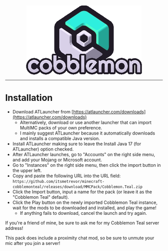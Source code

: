 <p align="center">
<img src="assets/instance.png">
</p>

---


# Installation

* Download ATLauncher from [https://atlauncher.com/downloads](https://atlauncher.com/downloads)
  * Alternatively, download or use another launcher that can import MultiMC packs of your own preference.
  * I mainly suggest ATLauncher because it automatically downloads and installs a compatible Java version.
* Install ATLauncher making sure to leave the Install Java 17 (for ATLauncher) option checked.
* After ATLauncher launches, go to "Accounts" on the right side menu, and add your Mojang or Microsoft account.
* Go to "Instances" on the right side menu, then click the import button in the upper left.
* Copy and paste the following URL into the URL field: `https://github.com/itsmetrevor/minecraft-cobblemonteal/releases/download/MMCPack/Cobblemon.Teal.zip`
* Click the Import button, input a name for the pack (or leave it as the "Cobblemon Teal" default).
* Click the Play button on the newly imported Cobblemon Teal instance, wait for the mods to be downloaded and installed, and play the game!
  * If anything fails to download, cancel the launch and try again.


If you're a friend of mine, be sure to ask me for my Cobblemon Teal server address!

This pack does include a proximity chat mod, so be sure to unmute your mic after you join a server!

